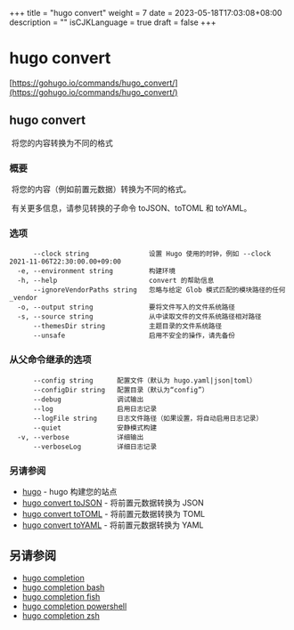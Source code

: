 +++
title = "hugo convert"
weight = 7
date = 2023-05-18T17:03:08+08:00
description = ""
isCJKLanguage = true
draft = false
+++

# hugo convert

[https://gohugo.io/commands/hugo_convert/](https://gohugo.io/commands/hugo_convert/)

## hugo convert 

​	将您的内容转换为不同的格式  

### 概要

​	将您的内容（例如前置元数据）转换为不同的格式。  

​	有关更多信息，请参见转换的子命令 toJSON、toTOML 和 toYAML。  

### 选项 

```
	  --clock string               设置 Hugo 使用的时钟，例如 --clock 2021-11-06T22:30:00.00+09:00
  -e, --environment string         构建环境
  -h, --help                       convert 的帮助信息
      --ignoreVendorPaths string   忽略与给定 Glob 模式匹配的模块路径的任何 _vendor
  -o, --output string              要将文件写入的文件系统路径
  -s, --source string              从中读取文件的文件系统路径相对路径
      --themesDir string           主题目录的文件系统路径
      --unsafe                     启用不安全的操作，请先备份
```

### 从父命令继承的选项

```
	  --config string      配置文件（默认为 hugo.yaml|json|toml）
      --configDir string   配置目录（默认为“config”）
      --debug              调试输出
      --log                启用日志记录
      --logFile string     日志文件路径（如果设置，将自动启用日志记录）
      --quiet              安静模式构建
  -v, --verbose            详细输出
      --verboseLog         详细日志记录
```

### 另请参阅 

- [hugo](https://gohugo.io/commands/hugo/) - hugo 构建您的站点 
- [hugo convert toJSON](https://gohugo.io/commands/hugo_convert_tojson/) - 将前置元数据转换为 JSON 
- [hugo convert toTOML](https://gohugo.io/commands/hugo_convert_totoml/) - 将前置元数据转换为 TOML 
- [hugo convert toYAML](https://gohugo.io/commands/hugo_convert_toyaml/) - 将前置元数据转换为 YAML 

## 另请参阅

- [hugo completion](https://gohugo.io/commands/hugo_completion/)
- [hugo completion bash](https://gohugo.io/commands/hugo_completion_bash/)
- [hugo completion fish](https://gohugo.io/commands/hugo_completion_fish/)
- [hugo completion powershell](https://gohugo.io/commands/hugo_completion_powershell/)
- [hugo completion zsh](https://gohugo.io/commands/hugo_completion_zsh/)
